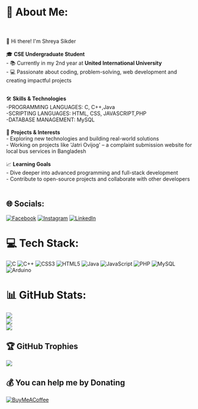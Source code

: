 # 💫 About Me:
<br><br>👋 Hi there! I'm Shreya Sikder<br><br>🎓 **CSE Undergraduate Student**  <br>- 📚 Currently in my 2nd year at **United International University**  <br>- 💻 Passionate about coding, problem-solving, web development and creating impactful projects  <br><br>

🛠️ **Skills & Technologies**  <br>-PROGRAMMING LANGUAGES: C, C++,Java<br>-SCRIPTING LANGUAGES: HTML, CSS, JAVASCRIPT,PHP<br>-DATABASE MANAGEMENT: MySQL  <br><br>🌟 **Projects & Interests**  <br>- Exploring new technologies and building real-world solutions  <br>- Working on projects like 'Jatri Ovijog' – a complaint submission website for local bus services in Bangladesh  <br><br>📈 **Learning Goals**  <br>- Dive deeper into advanced programming and full-stack development  <br>- Contribute to open-source projects and collaborate with other developers  <br><br>


## 🌐 Socials:
[![Facebook](https://img.shields.io/badge/Facebook-%231877F2.svg?logo=Facebook&logoColor=white)](https://facebook.com/shreyasikder24) [![Instagram](https://img.shields.io/badge/Instagram-%23E4405F.svg?logo=Instagram&logoColor=white)](https://instagram.com/being.shreya_._) [![LinkedIn](https://img.shields.io/badge/LinkedIn-%230077B5.svg?logo=linkedin&logoColor=white)](https://linkedin.com/in/shreyasikder) 

# 💻 Tech Stack:
![C](https://img.shields.io/badge/c-%2300599C.svg?style=for-the-badge&logo=c&logoColor=white) ![C++](https://img.shields.io/badge/c++-%2300599C.svg?style=for-the-badge&logo=c%2B%2B&logoColor=white) ![CSS3](https://img.shields.io/badge/css3-%231572B6.svg?style=for-the-badge&logo=css3&logoColor=white) ![HTML5](https://img.shields.io/badge/html5-%23E34F26.svg?style=for-the-badge&logo=html5&logoColor=white) ![Java](https://img.shields.io/badge/java-%23ED8B00.svg?style=for-the-badge&logo=openjdk&logoColor=white) ![JavaScript](https://img.shields.io/badge/javascript-%23323330.svg?style=for-the-badge&logo=javascript&logoColor=%23F7DF1E) ![PHP](https://img.shields.io/badge/php-%23777BB4.svg?style=for-the-badge&logo=php&logoColor=white) ![MySQL](https://img.shields.io/badge/mysql-4479A1.svg?style=for-the-badge&logo=mysql&logoColor=white) ![Arduino](https://img.shields.io/badge/-Arduino-00979D?style=for-the-badge&logo=Arduino&logoColor=white)
# 📊 GitHub Stats:
![](https://github-readme-stats.vercel.app/api?username=Shreya-Sikder&theme=dark&hide_border=false&include_all_commits=false&count_private=false)<br/>
![](https://github-readme-streak-stats.herokuapp.com/?user=Shreya-Sikder&theme=dark&hide_border=false)<br/>
![](https://github-readme-stats.vercel.app/api/top-langs/?username=Shreya-Sikder&theme=dark&hide_border=false&include_all_commits=false&count_private=false&layout=compact)

## 🏆 GitHub Trophies
![](https://github-profile-trophy.vercel.app/?username=Shreya-Sikder&theme=radical&no-frame=false&no-bg=false&margin-w=4)

  ## 💰 You can help me by Donating
  [![BuyMeACoffee](https://img.shields.io/badge/Buy%20Me%20a%20Coffee-ffdd00?style=for-the-badge&logo=buy-me-a-coffee&logoColor=black)](https://buymeacoffee.com/Shreya-Sikder) 

  
<!-- Proudly created with GPRM ( https://gprm.itsvg.in ) -->
